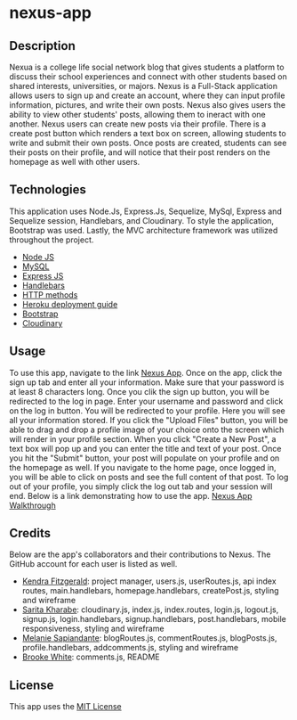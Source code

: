 # nexus-app

## Description 

 Nexua is a college life social network blog that gives students a platform to discuss their school experiences and connect with other students based on shared interests, universities, or majors. Nexus is a Full-Stack application allows users to sign up and create an account, where they can input profile information, pictures, and write their own posts. Nexus also gives users the ability to view other students' posts, allowing them to ineract with one another. Nexus users can create new posts via their profile. There is a create post button which renders a text box on screen, allowing students to write and submit their own posts. Once posts are created, students can see their posts on their profile, and will notice that their post renders on the homepage as well with other users. 

## Technologies

This application uses Node.Js, Express.Js, Sequelize, MySql, Express and Sequelize session, Handlebars, and Cloudinary. To style the application, Bootstrap was used. Lastly, the MVC architecture framework was utilized throughout the project. 
* [Node JS](https://www.w3schools.com/nodejs/nodejs_intro.asp)
* [MySQL](https://www.w3schools.com/MySQL/default.asp)
* [Express JS](https://developer.mozilla.org/en-US/docs/Learn/Server-side/Express_Nodejs/Introduction)
* [Handlebars](https://www.npmjs.com/package/express-handlebars)
* [HTTP methods](https://expressjs.com/en/guide/routing.html)
* [Heroku deployment guide](https://coding-boot-camp.github.io/full-stack/heroku/heroku-deployment-guide)
* [Bootstrap](https://getbootstrap.com/)
* [Cloudinary](https://cloudinary.com/documentation/upload_widget)



## Usage
To use this app, navigate to the link [Nexus App](https://nexus-college-connections.herokuapp.com/). Once on the app, click the sign up tab and enter all your information. Make sure that your password is at least 8 characters long. Once you clik the sign up button, you will be redirected to the log in page. Enter your username and password and click on the log in button. You will be redirected to your profile. Here you will see all your information stored. If you click the "Upload Files" button, you will be able to drag and drop a profile image of your choice onto the screen which will render in your profile section. When you click "Create a New Post", a text box will pop up and you can enter the title and text of your post. Once you hit the "Submit" button, your post will populate on your profile and on the homepage as well. If you navigate to the home page, once logged in, you will be able to click on posts and see the full content of that post. To log out of your profile, you simply click the log out tab and your session will end. Below is a link demonstrating how to use the app.
[Nexus App Walkthrough](https://drive.google.com/file/d/19csWPOqFqfw-DK4-LUIioL2d-G0-MLiN/view )

## Credits
Below are the app's collaborators and their contributions to Nexus. The GitHub account for each user is listed as well. 
* [Kendra Fitzgerald](https://github.com/kendrafitzgerald): project manager, users.js, userRoutes.js, api index routes, main.handlebars, homepage.handlebars, createPost.js, styling and wireframe
* [Sarita Kharabe](https://github.com/saritakharabe): cloudinary.js, index.js, index.routes, login.js, logout.js, signup.js, login.handlebars, signup.handlebars, post.handlebars, mobile responsiveness, styling and wireframe 
* [Melanie Sapiandante](https://github.com/msapiandante): blogRoutes.js, commentRoutes.js, blogPosts.js, profile.handlebars, addcomments.js, styling and wireframe
* [Brooke White](https://github.com/bro74): comments.js, README

## License 

This app uses the [MIT License](https://opensource.org/license/mit/)